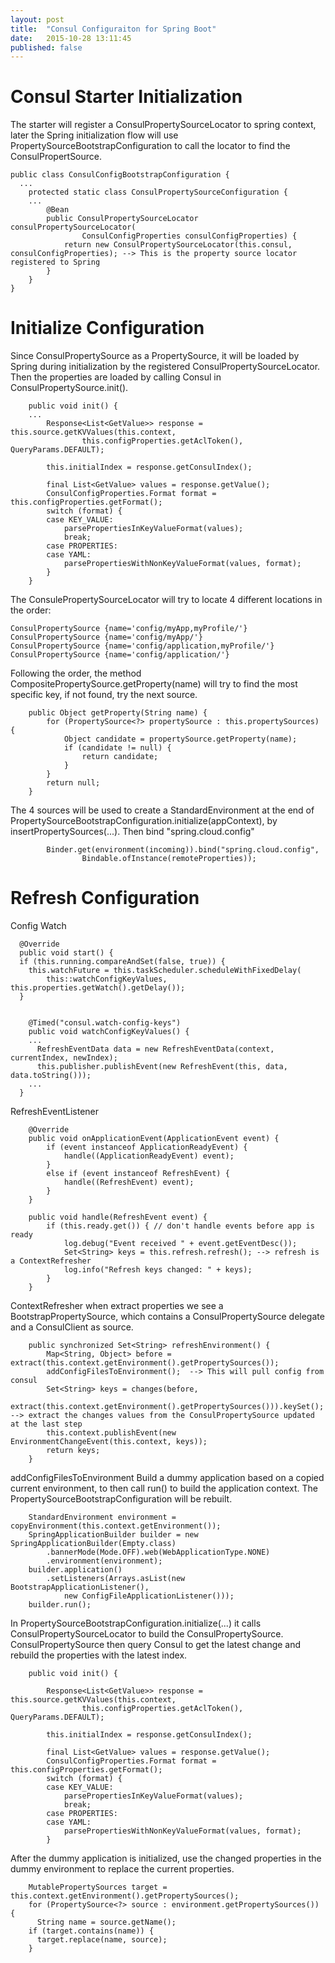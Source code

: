 ```yaml
---
layout: post
title:  "Consul Configuraiton for Spring Boot"
date:   2015-10-28 13:11:45
published: false
---
```



# Consul Starter Initialization
The starter will register a ConsulPropertySourceLocator to spring context, later the Spring initialization flow will use PropertySourceBootstrapConfiguration
to call the locator to find the ConsulPropertSource.
```
public class ConsulConfigBootstrapConfiguration {
  ...
	protected static class ConsulPropertySourceConfiguration {
    ...
		@Bean
		public ConsulPropertySourceLocator consulPropertySourceLocator(
				ConsulConfigProperties consulConfigProperties) {
			return new ConsulPropertySourceLocator(this.consul, consulConfigProperties); --> This is the property source locator registered to Spring
		}
	}
}
```

# Initialize Configuration

Since ConsulPropertySource as a PropertySource, it will be loaded by Spring during initialization by the registered ConsulPropertySourceLocator. 
Then the properties are loaded by calling Consul in ConsulPropertySource.init().

```
	public void init() {
    ...
		Response<List<GetValue>> response = this.source.getKVValues(this.context,
				this.configProperties.getAclToken(), QueryParams.DEFAULT);

		this.initialIndex = response.getConsulIndex();

		final List<GetValue> values = response.getValue();
		ConsulConfigProperties.Format format = this.configProperties.getFormat();
		switch (format) {
		case KEY_VALUE:
			parsePropertiesInKeyValueFormat(values);
			break;
		case PROPERTIES:
		case YAML:
			parsePropertiesWithNonKeyValueFormat(values, format);
		}
	}

```

The ConsulePropertySourceLocator will try to locate 4 different locations in the order:
```
ConsulPropertySource {name='config/myApp,myProfile/'}
ConsulPropertySource {name='config/myApp/'}
ConsulPropertySource {name='config/application,myProfile/'}
ConsulPropertySource {name='config/application/'}
```

Following the order, the method CompositePropertySource.getProperty(name) will try to find the most specific key, if not found, try the next source.
```
	public Object getProperty(String name) {
		for (PropertySource<?> propertySource : this.propertySources) {
			Object candidate = propertySource.getProperty(name);
			if (candidate != null) {
				return candidate;
			}
		}
		return null;
	}

```

The 4 sources will be used to create a StandardEnvironment at the end of PropertySourceBootstrapConfiguration.initialize(appContext), by insertPropertySources(...). 
Then bind "spring.cloud.config"
```
  		Binder.get(environment(incoming)).bind("spring.cloud.config",
				Bindable.ofInstance(remoteProperties));
```

# Refresh Configuration

Config Watch
```
  @Override
  public void start() {
  if (this.running.compareAndSet(false, true)) {
    this.watchFuture = this.taskScheduler.scheduleWithFixedDelay(
        this::watchConfigKeyValues, this.properties.getWatch().getDelay());
  }


	@Timed("consul.watch-config-keys")
	public void watchConfigKeyValues() {
    ...
      RefreshEventData data = new RefreshEventData(context, currentIndex, newIndex);
      this.publisher.publishEvent(new RefreshEvent(this, data, data.toString()));
    ...
  }

```
	

RefreshEventListener
```
	@Override
	public void onApplicationEvent(ApplicationEvent event) {
		if (event instanceof ApplicationReadyEvent) {
			handle((ApplicationReadyEvent) event);
		}
		else if (event instanceof RefreshEvent) {
			handle((RefreshEvent) event);
		}
	}

	public void handle(RefreshEvent event) {
		if (this.ready.get()) { // don't handle events before app is ready
			log.debug("Event received " + event.getEventDesc());
			Set<String> keys = this.refresh.refresh(); --> refresh is a ContextRefresher
			log.info("Refresh keys changed: " + keys);
		}
	}
```

ContextRefresher
when extract properties we see a BootstrapPropertySource, which contains a ConsulPropertySource delegate and a ConsulClient as source.
```
	public synchronized Set<String> refreshEnvironment() {
		Map<String, Object> before = extract(this.context.getEnvironment().getPropertySources());
		addConfigFilesToEnvironment();  --> This will pull config from consul
		Set<String> keys = changes(before,
				extract(this.context.getEnvironment().getPropertySources())).keySet(); --> extract the changes values from the ConsulPropertySource updated at the last step
		this.context.publishEvent(new EnvironmentChangeEvent(this.context, keys));
		return keys;
	}

```

addConfigFilesToEnvironment
Build a dummy application based on a copied current environment, to then call run() to build the application context. The PropertySourceBootstrapConfiguration will be rebuilt.
```
    StandardEnvironment environment = copyEnvironment(this.context.getEnvironment());
    SpringApplicationBuilder builder = new SpringApplicationBuilder(Empty.class)
        .bannerMode(Mode.OFF).web(WebApplicationType.NONE)
        .environment(environment);
    builder.application()
        .setListeners(Arrays.asList(new BootstrapApplicationListener(),
            new ConfigFileApplicationListener()));
    builder.run();

```

In PropertySourceBootstrapConfiguration.initialize(...) it calls ConsulPropertySourceLocator to build the ConsulPropertySource.
ConsulPropertySource then query Consul to get the latest change and rebuild the properties with the latest index.
```
	public void init() {

		Response<List<GetValue>> response = this.source.getKVValues(this.context,
				this.configProperties.getAclToken(), QueryParams.DEFAULT);

		this.initialIndex = response.getConsulIndex();

		final List<GetValue> values = response.getValue();
		ConsulConfigProperties.Format format = this.configProperties.getFormat();
		switch (format) {
		case KEY_VALUE:
			parsePropertiesInKeyValueFormat(values);
			break;
		case PROPERTIES:
		case YAML:
			parsePropertiesWithNonKeyValueFormat(values, format);
		}
```

After the dummy application is initialized, use the changed properties in the dummy environment to replace the current properties.
```
    MutablePropertySources target = this.context.getEnvironment().getPropertySources();
    for (PropertySource<?> source : environment.getPropertySources()) {
      String name = source.getName();
    if (target.contains(name)) {
      target.replace(name, source);
    }
```
